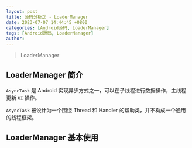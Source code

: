 ```yaml
---
layout: post
title: 源码分析之 - LoaderManager
date: 2023-07-07 14:44:45 +0800
categories: [Android源码, LoaderManager]
tags: [Android源码, LoaderManager]
author: 
---
```


> LoaderManager 

## LoaderManager 简介

`AsyncTask` 是 Android 实现异步方式之一，可以在子线程进行数据操作，主线程更新 `UI` 操作。

`AsyncTask` 被设计为一个围绕 Thread 和 Handler 的帮助类，并不构成一个通用的线程框架。

## LoaderManager 基本使用

